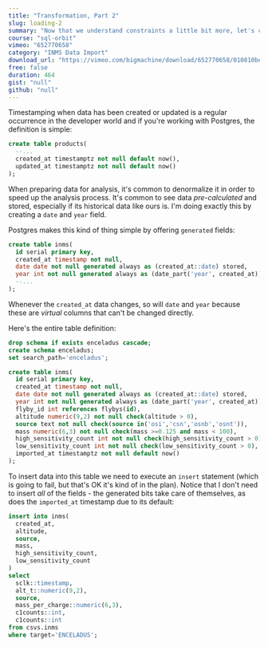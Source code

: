 ```yaml
---
title: "Transformation, Part 2"
slug: loading-2
summary: "Now that we understand constraints a little bit more, let's carry on and buff this table out completely. We'll add a timestamp with time zone so we know when the import happened and then we'll get into some weird stuff with generated columns!"
course: "sql-orbit"
vimeo: "652770658"
category: "INMS Data Import"
download_url: "https://vimeo.com/bigmachine/download/652770658/010810be78"
free: false
duration: 464
gist: "null"
github: "null"
---
```


Timestamping when data has been created or updated is a regular occurrence in the developer world and if you're working with Postgres, the definition is simple:

```sql
create table products(
  --...
  created_at timestamptz not null default now(),
  updated_at timestamptz not null default now()
);
```

When preparing data for analysis, it's common to denormalize it in order to speed up the analysis process. It's common to see data _pre-calculated_ and stored, especially if its historical data like ours is. I'm doing exactly this by creating a `date` and `year` field. 

Postgres makes this kind of thing simple by offering `generated` fields:

```sql 
create table inms(
  id serial primary key,
  created_at timestamp not null,
  date date not null generated always as (created_at::date) stored,
  year int not null generated always as (date_part('year', created_at)) stored,
  --...
);
```

Whenever the `created_at` data changes, so will `date` and `year` because these are _virtual_ columns that can't be changed directly.

Here's the entire table definition:

```sql 
drop schema if exists enceladus cascade;
create schema enceladus;
set search_path='enceladus';

create table inms(
  id serial primary key,
  created_at timestamp not null,
  date date not null generated always as (created_at::date) stored,
  year int not null generated always as (date_part('year', created_at)) stored,
  flyby_id int references flybys(id),
  altitude numeric(9,2) not null check(altitude > 0),
  source text not null check(source in('osi','csn','osnb','osnt')),
  mass numeric(6,3) not null check(mass >=0.125 and mass < 100),
  high_sensitivity_count int not null check(high_sensitivity_count > 0),
  low_sensitivity_count int not null check(low_sensitivity_count > 0),
  imported_at timestamptz not null default now()
);
```

To insert data into this table we need to execute an `insert` statement (which is going to fail, but that's OK it's kind of in the plan). Notice that I don't need to insert _all_ of the fields - the generated bits take care of themselves, as does the `imported_at` timestamp due to its default:

```sql 
insert into inms(
  created_at, 
  altitude, 
  source, 
  mass, 
  high_sensitivity_count,
  low_sensitivity_count
)
select
  sclk::timestamp,
  alt_t::numeric(9,2),
  source,
  mass_per_charge::numeric(6,3),
  c1counts::int,
  c1counts::int
from csvs.inms
where target='ENCELADUS';
```
